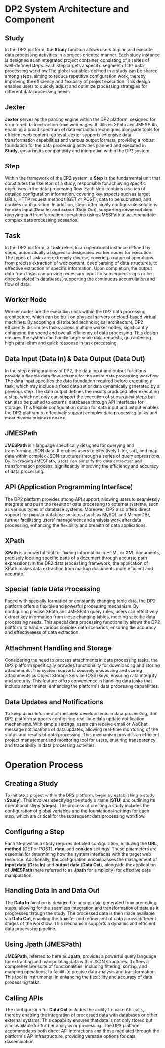 # DP2 System Architecture and Component
## Study

In the DP2 platform, the **Study** function allows users to plan and execute data processing activities in a project-oriented manner. Each study instance is designed as an integrated project container, consisting of a series of well-defined steps. Each step targets a specific segment of the data processing workflow.The global variables defined in a study can be shared among steps, aiming to reduce repetitive configuration work, thereby improving the efficiency and flexibility of project execution. This design enables users to quickly adjust and optimize processing strategies for different data processing needs.
## Jexter

**Jexter** serves as the parsing engine within the DP2 platform, designed for structured data extraction from web pages. It utilizes XPath and JMESPath, enabling a broad spectrum of data extraction techniques alongside tools for efficient web content retrieval. Jexter supports extensive data transformation capabilities and various output formats, providing a robust foundation for the data processing activities planned and executed in **Study**, ensuring its compatibility and integration within the DP2 system.


## Step

Within the framework of the DP2 system, a **Step** is the fundamental unit that constitutes the skeleton of a study, responsible for achieving specific objectives in the data processing flow. Each step contains a series of detailed configuration information, covering key aspects such as target URLs, HTTP request methods (GET or POST), data to be submitted, and cookies configuration. In addition, steps offer highly configurable solutions for data input (Data In) and output (Data Out), supporting advanced data querying and transformation operations using JMESPath to accommodate complex data processing scenarios.

## Task

In the DP2 platform, a **Task** refers to an operational instance defined by steps, automatically assigned to designated worker nodes for execution. The types of tasks are extremely diverse, covering a range of operations from precise extraction of web content, deep parsing of data structures, to effective extraction of specific information. Upon completion, the output data from tasks can provide necessary input for subsequent steps or be directly stored in databases, supporting the continuous accumulation and flow of data.

## Worker Node

Worker nodes are the execution units within the DP2 data processing architecture, which can be built on physical servers or cloud-based virtual machines. By adopting a distributed technological architecture, DP2 efficiently distributes tasks across multiple worker nodes, significantly enhancing the speed and overall efficiency of data processing. This design ensures the system can handle large-scale data requests, guaranteeing high parallelism and quick response in task processing.

## Data Input (Data In) & Data Output (Data Out)

In the step configurations of DP2, the data input and output functions provide a flexible data flow scheme for the entire data processing workflow. The data input specifies the data foundation required before executing a task, which may include a fixed data set or data dynamically generated by a previous step. The data output defines the results produced after executing a step, which not only can support the execution of subsequent steps but can also be pushed to external databases through API interfaces for storage. This flexible configuration option for data input and output enables the DP2 platform to effectively support complex data processing tasks and meet diverse business needs.

## JMESPath

**JMESPath** is a language specifically designed for querying and transforming JSON data. It enables users to effectively filter, sort, and map data within complex JSON structures through a series of query expressions. By leveraging JMESPath, users can simplify the data extraction and transformation process, significantly improving the efficiency and accuracy of data processing.

## API (Application Programming Interface)

The DP2 platform provides strong API support, allowing users to seamlessly integrate and push the results of data processing to external systems, such as various types of database systems. Moreover, DP2 also offers direct support for popular database systems (such as MySQL and MongoDB), further facilitating users' management and analysis work after data processing, enhancing the flexibility and breadth of data applications.

## XPath

**XPath** is a powerful tool for finding information in HTML or XML documents, precisely locating specific parts of a document through accurate path expressions. In the DP2 data processing framework, the application of XPath makes data extraction from markup documents more efficient and accurate.

## Special Table Data Processing

Faced with specially formatted or constantly changing table data, the DP2 platform offers a flexible and powerful processing mechanism. By configuring precise XPath and JMESPath query rules, users can effectively extract key information from these changing tables, meeting specific data processing needs. This special data processing functionality allows the DP2 platform to handle various complex data scenarios, ensuring the accuracy and effectiveness of data extraction.

## Attachment Handling and Storage

Considering the need to process attachments in data processing tasks, the DP2 platform specifically provides functionality for downloading and storing attachments. The system supports securely processing and storing attachments as Object Storage Service (OSS) keys, ensuring data integrity and security. This feature offers convenience in handling data tasks that include attachments, enhancing the platform's data processing capabilities.

## Data Updates and Notifications

To keep users informed of the latest developments in data processing, the DP2 platform supports configuring real-time data update notification mechanisms. With simple settings, users can receive email or WeChat message notifications of data updates, allowing real-time monitoring of the status and results of data processing. This mechanism provides an efficient project management and monitoring tool for users, ensuring transparency and traceability in data processing activities.


# Operation Process

## Creating a Study

To initiate a project within the DP2 platform, begin by establishing a study (**Study**). This involves specifying the study's name (**STU**) and outlining its operational steps (**steps**). The process of creating a study includes the configuration of global variables and the foundational settings for each step, which are critical for the subsequent data processing workflow.

## Configuring a Step

Each step within a study requires detailed configuration, including the **URL**, **method** (GET or POST), **data**, and **cookies** settings. These parameters are essential for determining how the system interfaces with the target web resource. Additionally, the configuration encompasses the management of **input data** (**Data In**) and **output data** (**Data Out**), alongside the application of **JMESPath** (here referred to as **Jpath** for simplicity) for effective data manipulation.

## Handling Data In and Data Out

The **Data In** function is designed to accept data generated from preceding steps, allowing for the seamless integration and transformation of data as it progresses through the study. The processed data is then made available via **Data Out**, enabling the transfer and refinement of data across different stages of the workflow. This mechanism supports a dynamic and efficient data processing pipeline.

## Using Jpath (JMESPath)

**JMESPath**, referred to here as **Jpath**, provides a powerful query language for extracting and manipulating data within JSON structures. It offers a comprehensive suite of functionalities, including filtering, sorting, and mapping operations, to facilitate precise data analysis and transformation. This tool is instrumental in enhancing the flexibility and accuracy of data processing tasks.

## Calling APIs

The configuration for **Data Out** includes the ability to make API calls, thereby enabling the integration of processed data with databases or other external systems. This capability ensures that data is not only stored but also available for further analysis or processing. The DP2 platform accommodates both direct API interactions and those mediated through the platform's API infrastructure, providing versatile options for data dissemination.




